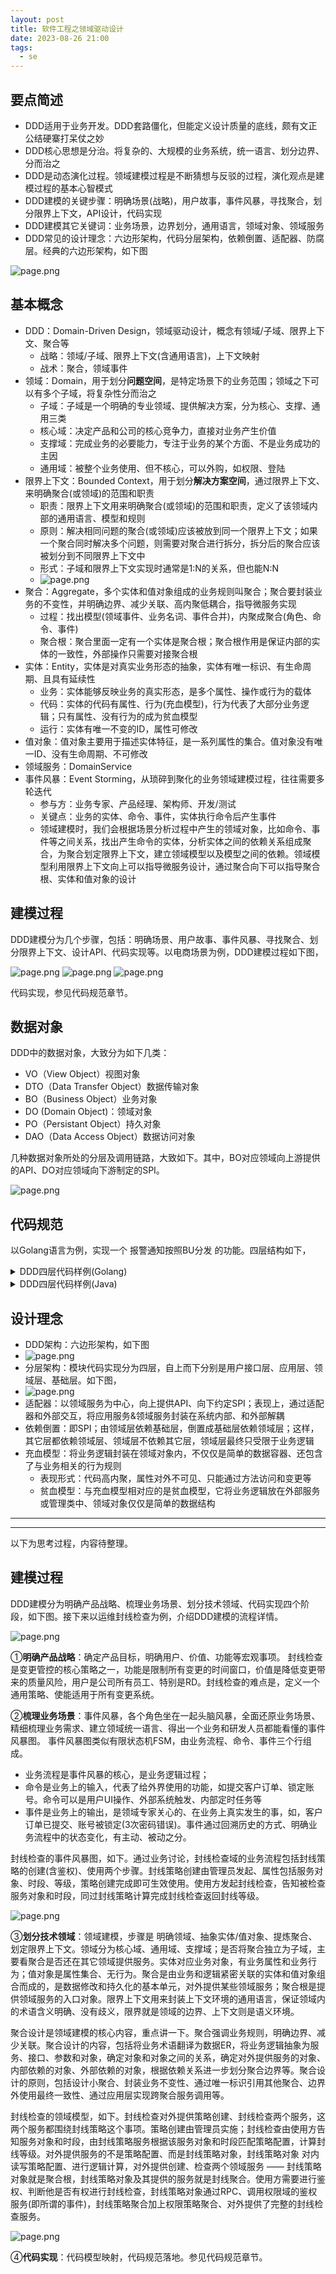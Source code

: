 ```yaml
---
layout: post
title: 软件工程之领域驱动设计
date: 2023-08-26 21:00
tags:
  - se
---
```


## 要点简述
- DDD适用于业务开发。DDD套路僵化，但能定义设计质量的底线，颇有文正公结硬寨打呆仗之妙
- DDD核心思想是分治。将复杂的、大规模的业务系统，统一语言、划分边界、分而治之
- DDD是动态演化过程。领域建模过程是不断猜想与反驳的过程，演化观点是建模过程的基本心智模式
- DDD建模的关键步骤：明确场景(战略)，用户故事，事件风暴，寻找聚合，划分限界上下文，API设计，代码实现
- DDD建模其它关键词：业务场景，边界划分，通用语言，领域对象、领域服务
- DDD常见的设计理念：六边形架构，代码分层架构，依赖倒置、适配器、防腐层。经典的六边形架构，如下图

![page.png](https://raw.githubusercontent.com/niean/niean.github.io/master/images/20230826/ddd-arch-liubianxing.png)


## 基本概念
- DDD：Domain-Driven Design，领域驱动设计，概念有领域/子域、限界上下文、聚合等
    - 战略：领域/子域、限界上下文(含通用语言)，上下文映射
    - 战术：聚合，领域事件
- 领域：Domain，用于划分**问题空间**，是特定场景下的业务范围；领域之下可以有多个子域，将复杂性分⽽治之
    - 子域：子域是一个明确的专业领域、提供解决方案，分为核心、支撑、通用三类
    - 核心域：决定产品和公司的核心竞争力，直接对业务产生价值
    - 支撑域：完成业务的必要能力，专注于业务的某个方面、不是业务成功的主因
    - 通用域：被整个业务使用、但不核心，可以外购，如权限、登陆
- 限界上下文：Bounded Context，用于划分**解决方案空间**，通过限界上下⽂、来明确聚合(或领域)的范围和职责
    - 职责：限界上下文用来明确聚合(或领域)的范围和职责，定义了该领域内部的通用语言、模型和规则
    - 原则：解决相同问题的聚合(或领域)应该被放到同一个限界上下文；如果⼀个聚合同时解决多个问题，则需要对聚合进⾏拆分，拆分后的聚合应该被划分到不同限界上下⽂中
    - 形式：子域和限界上下文实现时通常是1:N的关系，但也能N:N
    - ![page.png](https://raw.githubusercontent.com/niean/niean.github.io/master/images/20230826/ddd-model-boundedcontext.jpg)
- 聚合：Aggregate，多个实体和值对象组成的业务规则叫聚合；聚合要封装业务的不变性，并明确边界、减少关联、高内聚低耦合，指导微服务实现
    - 过程：找出模型(领域事件、业务名词、事件合并)，内聚成聚合(角色、命令、事件)
    - 聚合根：聚合里面一定有一个实体是聚合根；聚合根作用是保证内部的实体的一致性，外部操作只需要对接聚合根
- 实体：Entity，实体是对真实业务形态的抽象，实体有唯一标识、有生命周期、且具有延续性
    - 业务：实体能够反映业务的真实形态，是多个属性、操作或行为的载体
    - 代码：实体的代码有属性、行为(充血模型)，行为代表了大部分业务逻辑；只有属性、没有行为的成为贫血模型
    - 运行：实体有唯一不变的ID，属性可修改
- 值对象：值对象主要用于描述实体特征，是一系列属性的集合。值对象没有唯一ID、没有生命周期、不可修改
- 领域服务：DomainService
- 事件风暴：Event Storming，从琐碎到聚化的业务领域建模过程，往往需要多轮迭代
    - 参与方：业务专家、产品经理、架构师、开发/测试
    - 关键点：业务的实体、命令、事件，实体执行命令后产生事件
    - 领域建模时，我们会根据场景分析过程中产生的领域对象，比如命令、事件等之间关系，找出产生命令的实体，分析实体之间的依赖关系组成聚合，为聚合划定限界上下文，建立领域模型以及模型之间的依赖。领域模型利用限界上下文向上可以指导微服务设计，通过聚合向下可以指导聚合根、实体和值对象的设计


## 建模过程
DDD建模分为几个步骤，包括：明确场景、用户故事、事件风暴、寻找聚合、划分限界上下文、设计API、代码实现等。以电商场景为例，DDD建模过程如下图，

![page.png](https://raw.githubusercontent.com/niean/niean.github.io/master/images/20230826/ddd-model-steps-1.jpg)
![page.png](https://raw.githubusercontent.com/niean/niean.github.io/master/images/20230826/ddd-model-steps-2.jpg)
![page.png](https://raw.githubusercontent.com/niean/niean.github.io/master/images/20230826/ddd-model-steps-3.jpg)

代码实现，参见代码规范章节。


## 数据对象
DDD中的数据对象，大致分为如下几类：

- VO（View Object）视图对象
- DTO（Data Transfer Object）数据传输对象
- BO（Business Object）业务对象
- DO (Domain Object)：领域对象
- PO（Persistant Object）持久对象
- DAO（Data Access Object）数据访问对象

几种数据对象所处的分层及调用链路，大致如下。其中，BO对应领域向上游提供的API、DO对应领域向下游制定的SPI。

![page.png](https://raw.githubusercontent.com/niean/niean.github.io/master/images/20230826/ddd-model-data.jpg)


## 代码规范
以Golang语言为例，实现一个 报警通知按照BU分发 的功能。四层结构如下，

<details>
<summary>DDD四层代码样例(Golang)</summary>
<pre><code class="language-golang">①用户接口层
// pkg: httpcontroller
func Routes(r *gin.Engine) {
    a := BuAlarmApi{}
    group := r.Group("/api/v1/bualarm")
    group.POST("/alarm", a.BuAlarm)
}
func (this *BuAlarmApi) BuAlarm(c *gin.Context) {
    bu := c.DefaultPostForm("bu", "")
    content := c.DefaultPostForm("content", "")
    username, err := this.GetUser(c)
    alarmDTO := dto.AlarmDTO{
        BudgetUnit:  bu,
        Content:     content,
        Sysname:     username,
    }
    err = app.BuAlarmApp.BuAlarm(alarmDTO)
    ...
    c.JSON(http.StatusOK, this.Success())
}


②应用层
// pkg: app
// 规范: 应用对象以全局变量方式对外暴露，目的是解耦类实现
var BuAlarmApp = new(BuAlarmAppplication)

// 依赖注入: 每个app文件，使用init函数完成注入
func init() {
    domain.BuAlarmDomainService.IMRepo = infra.IMRepo       // 依赖注入: 基础设施
    BuAlarmApp.domainBuAlarm = domain.BuAlarmDomainService  // 依赖注入: 领域
}

type BuAlarmAppplication struct {
    domainBuAlarm domain.BuAlarm
}
func (this *BuAlarmAppplication) BuAlarm(alarmDTO dto.AlarmDTO) error {
    alarmBO := bo.AlarmBO{
        BudgetUnit:  alarmDTO.BudgetUnit,
        Title:       alarmDTO.Title,
        Content:     alarmDTO.Content,
    }
    err = this.domainBuAlarm.AlarmByBu(alarmBO)
    ...
    return nil
}


③领域层(业务逻辑)
// pkg: domain
var BuAlarmDomainService = new(BuAlarmDomain)

// SPI: 基础设施接口定义
type IMRepo interface {
    SendIM(im *do.IM) error
}

// DomainService: 领域服务
type BuAlarmDomain struct {
    IMRepo     IMRepo     // IM基础设施
}
// API: 领域服务接口定义
func (this *BuAlarmDomain) AlarmByBu(alarmBO *bo.AlarmBO) (err error) {
    bu := strings.TrimSpace(alarmBO.BudgetUnit)
    ...
    imDO := do.IM{
        BU:      bu,
        Content: alarmBO.Content,
    }
    err = this.IMRepo.SendIM(&imDO)
    ...
    return nil
}


④基础设施层
// pkg: infra
// 规范: 基础设施对象以全局变量方式对外暴露，目的是解耦类实现、避免资源浪费
var IMRepo = new(IMSender)

// SP: 基础设施接口实现，IMSender实现IMRepo规定的SPI
type IMSender struct {
}
func (this *IMSender) SendIM(im *do.IM) (err error) {
    SendChat(im.Tos, im.Content)
    ...
    return nil
}

</code></pre>
</details>

<details>
<summary>DDD四层代码样例(Java)</summary>
<pre><code class="language-java">①用户接口层
package com.zyb.controller;
import com.zyb.application.BuAlarmApplication;
import com.zyb.application.dto.AlarmDTO;
import javax.annotation.Resource;

public class BuAlarmApi {
    @Resource
    private BuAlarmApplication buAlarmApplication;

    public void sendEvents(String metric){
        AlarmDTO alarmDTO = new AlarmDTO();
        alarmDTO.setMetric(metric);
        buAlarmApplication.buAlarm(alarmDTO);
    }
}


②应用层
package com.zyb.application;
import com.zyb.application.dto.AlarmDTO;
import com.zyb.domain.bualarm.bo.AlarmBO;
import org.springframework.stereotype.Service;
import com.zyb.domain.bualarm.service.*;
import javax.annotation.Resource;

@Service
public class BuAlarmApplicationImpl implements BuAlarmApplication {
    @Resource
    private BuAlarmDomainService buAlarmDomainService;

    @Override
    public boolean buAlarm(AlarmDTO alarmDTO) {
        AlarmBO alarmBO = new AlarmBO();
        alarmBO.setMetric(alarmDTO.getMetric());
        return buAlarmDomainService.alarmByBu(alarmBO);
    }
}


③领域层(业务逻辑)
package com.zyb.domain.bualarm.service;
import com.zyb.domain.bualarm.bo.AlarmBO;
import com.zyb.domain.bualarm.dependency.BuChatDependency;
import org.springframework.stereotype.Service;
import javax.annotation.Resource;

@Service
public class BuAlarmDomainServiceImpl implements BuAlarmDomainService{
    @Resource
    private BuChatDependency buChatDependency;

    @Override
    public boolean alarmByBu(AlarmBO alarmBO) {
        buChatDependency.getBuChat(alarmBO.getMetric());
        return true;
    }
}


④基础设施层
package com.zyb.infrastructure;
import com.zyb.domain.bualarm.dataobject.BuChatDO;
import com.zyb.domain.bualarm.dependency.BuChatDependency;
import com.zyb.infrastructure.dao.BuChatMapper;
import org.springframework.stereotype.Component;
import javax.annotation.Resource;

@Component
public class BuChatDependencyImpl implements BuChatDependency {
    @Resource
    private BuChatMapper buChatMapper;

    @Override
    public BuChatDO getBuChat(String bu) {
        return buChatMapper.getBuChat();
    }
}

// DAO
package com.zyb.infrastructure.dao;
import com.zyb.domain.bualarm.dataobject.BuChatDO;
import org.springframework.stereotype.Service;

@Service
public class BuChatMapper {
    public BuChatDO getBuChat(){
        return null;
    }
}

</code></pre>
</details>


## 设计理念
- DDD架构：六边形架构，如下图
- ![page.png](https://raw.githubusercontent.com/niean/niean.github.io/master/images/20230826/ddd-arch-liubianxing.png)
- 分层架构：模块代码实现分为四层，自上而下分别是用户接口层、应用层、领域层、基础层。如下图，
- ![page.png](https://raw.githubusercontent.com/niean/niean.github.io/master/images/20230826/ddd-arch-fenceng.png)
- 适配器：以领域服务为中心，向上提供API、向下约定SPI；表现上，通过适配器和外部交互，将应用服务&领域服务封装在系统内部、和外部解耦
- 依赖倒置：即SPI；由领域层依赖基础层，倒置成基础层依赖领域层；这样，其它层都依赖领域层、领域层不依赖其它层，领域层最终只受限于业务逻辑
- 充血模型：将业务逻辑封装在领域对象内，不仅仅是简单的数据容器、还包含了与业务相关的行为规则
    - 表现形式：代码高内聚，属性对外不可见、只能通过方法访问和变更等
    - 贫血模型：与充血模型相对应的是贫血模型，它将业务逻辑放在外部服务或管理类中、领域对象仅仅是简单的数据结构




----
----
以下为思考过程，内容待整理。

## 建模过程
DDD建模分为明确产品战略、梳理业务场景、划分技术领域、代码实现四个阶段，如下图。接下来以运维封线检查为例，介绍DDD建模的流程详情。

![page.png](https://raw.githubusercontent.com/niean/niean.github.io/master/images/20230826/ddd-model-steps.jpg)

①**明确产品战略**：确定产品目标，明确用户、价值、功能等宏观事项。
封线检查是变更管控的核心策略之一，功能是限制所有变更的时间窗口，价值是降低变更带来的质量风险，用户是公司所有员工、特别是RD。封线检查的难点是，定义一个通用策略、使能适用于所有变更系统。


②**梳理业务场景**：事件风暴，各个角色坐在一起头脑风暴，全面还原业务场景、精细梳理业务需求、建立领域统一语言、得出一个业务和研发人员都能看懂的事件风暴图。
事件风暴图类似有限状态机FSM，由业务流程、命令、事件三个行组成。

- 业务流程是事件风暴的核心，是业务逻辑过程；
- 命令是业务上的输入，代表了给外界使用的功能，如提交客户订单、锁定账号。命令可以是用户UI操作、外部系统触发、内部定时任务等
- 事件是业务上的输出，是领域专家关心的、在业务上真实发生的事，如，客户订单已提交、账号被锁定(3次密码错误)。事件通过回溯历史的方式、明确业务流程中的状态变化，有主动、被动之分。

封线检查的事件风暴图，如下。通过业务讨论，封线检查域的业务流程包括封线策略的创建(含鉴权)、使用两个步骤。封线策略创建由管理员发起、属性包括服务对象、时段、等级，策略创建完成即可生效使用。使用方发起封线检查，告知被检查服务对象和时段，同过封线策略计算完成封线检查返回封线等级。

![page.png](https://raw.githubusercontent.com/niean/niean.github.io/master/images/20230826/ddd-model-event.jpg)


③**划分技术领域**：领域建模，步骤是 明确领域、抽象实体/值对象、提炼聚合、划定限界上下文。领域分为核心域、通用域、支撑域；是否将聚合独立为子域，主要看聚合是否还在其它领域提供服务。实体对应业务对象，有业务属性和业务行为；值对象是属性集合、无行为。聚合是由业务和逻辑紧密关联的实体和值对象组合而成的，是数据修改和持久化的基本单元，对外提供某些领域服务；聚合根是提供领域服务的入口对象。限界上下文用来封装上下文环境的通用语言，保证领域内的术语含义明确、没有歧义，限界就是领域的边界、上下文则是语义环境。

聚合设计是领域建模的核心内容，重点讲一下。聚合强调业务规则，明确边界、减少关联。聚合设计的内容，包括将业务术语翻译为数据ER，将业务逻辑抽象为服务、接口、参数和对象，确定对象和对象之间的关系，确定对外提供服务的对象、内部依赖的对象、外部依赖的对象，根据依赖关系进一步划分聚合边界等。聚合设计的原则，包括设计小聚合、封装业务不变性、通过唯一标识引用其他聚合、边界外使用最终一致性、通过应用层实现跨聚合服务调用等。

封线检查的领域模型，如下。封线检查对外提供策略创建、封线检查两个服务，这两个服务都围绕封线策略这个事项。策略创建由管理员实施；封线检查由使用方告知服务对象和时段，由封线策略服务根据该服务对象和时段匹配策略配置，计算封线等级。对外提供服务的不是策略配置、而是封线策略对象，封线策略对象 对内读写策略配置、进行逻辑计算，对外提供创建、检查两个领域服务 —— 封线策略对象就是聚合根，封线策略对象及其提供的服务就是封线聚合。使用方需要进行鉴权、判断他是否有权进行封线检查，封线策略对象通过RPC、调用权限域的鉴权服务(即所谓的事件)，封线策略聚合加上权限策略聚合、对外提供了完整的封线检查服务。

![page.png](https://raw.githubusercontent.com/niean/niean.github.io/master/images/20230826/ddd-model-model.jpg)


④**代码实现**：代码模型映射，代码规范落地。参见代码规范章节。
